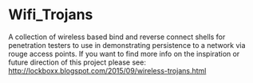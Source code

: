 # Wifi_Trojans
A collection of wireless based bind and reverse connect shells for penetration testers to use in demonstrating persistence to a network via rouge access points.
If you want to find more info on the inspiration or future direction of this project please see:
http://lockboxx.blogspot.com/2015/09/wireless-trojans.html
